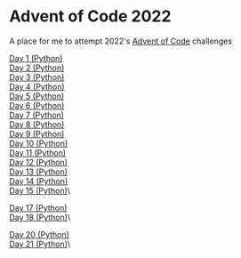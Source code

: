# Advent of Code 2022
A place for me to attempt 2022's [Advent of Code](https://adventofcode.com/2022/) challenges

[Day 1 (Python)](/solutions/day-01/day-01.py)\
[Day 2 (Python)](/solutions/day-02/day-02.py)\
[Day 3 (Python)](/solutions/day-03/day-03.py)\
[Day 4 (Python)](/solutions/day-04/day-04.py)\
[Day 5 (Python)](/solutions/day-05/day-05.py)\
[Day 6 (Python)](/solutions/day-06/day-06.py)\
[Day 7 (Python)](/solutions/day-07/day-07.py)\
[Day 8 (Python)](/solutions/day-08/day-08.py)\
[Day 9 (Python)](/solutions/day-09/day-09.py)\
[Day 10 (Python)](/solutions/day-10/day-10.py)\
[Day 11 (Python)](/solutions/day-11/day-11.py)\
[Day 12 (Python)](/solutions/day-12/day-12.py)\
[Day 13 (Python)](/solutions/day-13/day-13.py)\
[Day 14 (Python)](/solutions/day-14/day-14.py)\
[Day 15 (Python)](/solutions/day-15/day-15.py)\
<!---[Day 16 (Python)](/solutions/day-16/day-16.py)\--->
[Day 17 (Python)](/solutions/day-17/day-17.py)\
[Day 18 (Python)](/solutions/day-18/day-18.py)\
<!---[Day 19 (Python)](/solutions/day-19/day-19.py)\--->
[Day 20 (Python)](/solutions/day-20/day-20.py)\
[Day 21 (Python)](/solutions/day-21/day-21.py)\
<!---[Day 22 (Python)](/solutions/day-22/day-22.py)\
[Day 23 (Python)](/solutions/day-23/day-23.py)\
[Day 24 (Python)](/solutions/day-24/day-24.py)\
[Day 25 (Python)](/solutions/day-25/day-25.py)--->